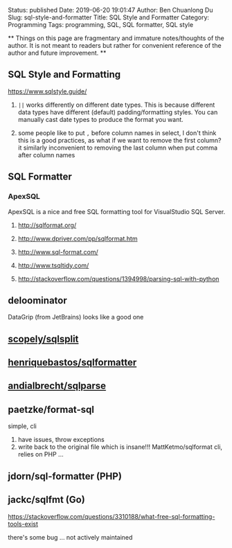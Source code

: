 Status: published
Date: 2019-06-20 19:01:47
Author: Ben Chuanlong Du
Slug: sql-style-and-formatter
Title: SQL Style and Formatter
Category: Programming
Tags: programming, SQL, SQL formatter, SQL style

**
Things on this page are
fragmentary and immature notes/thoughts of the author.
It is not meant to readers
but rather for convenient reference of the author and future improvement.
**


## SQL Style and Formatting

https://www.sqlstyle.guide/

1. `||` works differently on different date types. 
    This is because different data types have different (default) padding/formatting styles.
    You can manually cast date types to produce the format you want. 

2. some people like to put `,` 
    before column names in select, 
    I don't think this is a good practices, 
    as what if we want to remove the first column? 
    it similarly inconvenient to removing the last column when put comma after column names

## SQL Formatter

### ApexSQL 

ApexSQL is a nice and free SQL formatting tool 
for VisualStudio SQL Server.

1. <http://sqlformat.org/>

2. <http://www.dpriver.com/pp/sqlformat.htm>

3. <http://www.sql-format.com/>

4. <http://www.tsqltidy.com/>

5. <http://stackoverflow.com/questions/1394998/parsing-sql-with-python>

## deloominator

DataGrip (from JetBrains) looks like a good one


## [scopely/sqlsplit](https://github.com/scopely/sqlsplit)


## [henriquebastos/sqlformatter](https://github.com/henriquebastos/sqlformatter)


## [andialbrecht/sqlparse](https://github.com/andialbrecht/sqlparse)

## paetzke/format-sql
simple, cli
1. have issues, throw exceptions
2. write back to the original file which is insane!!!
MattKetmo/sqlformat
cli, relies on PHP ...


## jdorn/sql-formatter (PHP)


## jackc/sqlfmt (Go)

https://stackoverflow.com/questions/3310188/what-free-sql-formatting-tools-exist

there's some bug ...
not actively maintained
